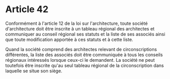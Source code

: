 # Article 42

Conformément à l'article 12 de la loi sur l'architecture, toute société d'architecture doit être inscrite à un tableau régional des architectes et communiquer au conseil régional ses statuts et la liste de ses associés ainsi que toute modification apportée à ces statuts et à cette liste.

Quand la société comprend des architectes relevant de circonscriptions différentes, la liste des associés doit être communiquée à tous les conseils régionaux intéressés lorsque ceux-ci le demandent. La société ne peut toutefois être inscrite qu'au seul tableau régional de la circonscription dans laquelle se situe son siège.
